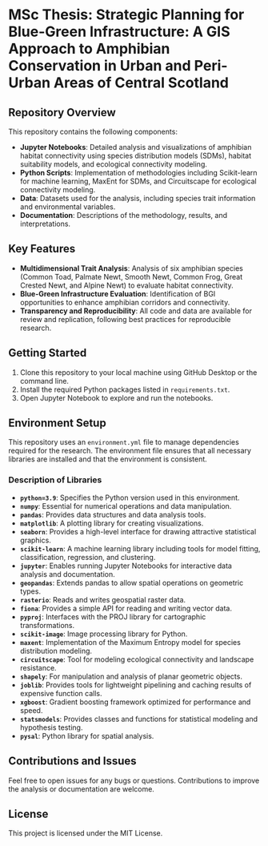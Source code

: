 # MSc Thesis: Strategic Planning for Blue-Green Infrastructure: A GIS Approach to Amphibian Conservation in Urban and Peri-Urban Areas of Central Scotland

## Repository Overview

This repository contains the following components:

- **Jupyter Notebooks**: Detailed analysis and visualizations of amphibian habitat connectivity using species distribution models (SDMs), habitat suitability models, and ecological connectivity modeling.
- **Python Scripts**: Implementation of methodologies including Scikit-learn for machine learning, MaxEnt for SDMs, and Circuitscape for ecological connectivity modeling.
- **Data**: Datasets used for the analysis, including species trait information and environmental variables.
- **Documentation**: Descriptions of the methodology, results, and interpretations.

## Key Features

- **Multidimensional Trait Analysis**: Analysis of six amphibian species (Common Toad, Palmate Newt, Smooth Newt, Common Frog, Great Crested Newt, and Alpine Newt) to evaluate habitat connectivity.
- **Blue-Green Infrastructure Evaluation**: Identification of BGI opportunities to enhance amphibian corridors and connectivity.
- **Transparency and Reproducibility**: All code and data are available for review and replication, following best practices for reproducible research.

## Getting Started

1. Clone this repository to your local machine using GitHub Desktop or the command line.
2. Install the required Python packages listed in `requirements.txt`.
3. Open Jupyter Notebook to explore and run the notebooks.

## Environment Setup

This repository uses an `environment.yml` file to manage dependencies required for the research. The environment file ensures that all necessary libraries are installed and that the environment is consistent.

### Description of Libraries

- **`python=3.9`**: Specifies the Python version used in this environment.
- **`numpy`**: Essential for numerical operations and data manipulation.
- **`pandas`**: Provides data structures and data analysis tools.
- **`matplotlib`**: A plotting library for creating visualizations.
- **`seaborn`**: Provides a high-level interface for drawing attractive statistical graphics.
- **`scikit-learn`**: A machine learning library including tools for model fitting, classification, regression, and clustering.
- **`jupyter`**: Enables running Jupyter Notebooks for interactive data analysis and documentation.
- **`geopandas`**: Extends pandas to allow spatial operations on geometric types.
- **`rasterio`**: Reads and writes geospatial raster data.
- **`fiona`**: Provides a simple API for reading and writing vector data.
- **`pyproj`**: Interfaces with the PROJ library for cartographic transformations.
- **`scikit-image`**: Image processing library for Python.
- **`maxent`**: Implementation of the Maximum Entropy model for species distribution modeling.
- **`circuitscape`**: Tool for modeling ecological connectivity and landscape resistance.
- **`shapely`**: For manipulation and analysis of planar geometric objects.
- **`joblib`**: Provides tools for lightweight pipelining and caching results of expensive function calls.
- **`xgboost`**: Gradient boosting framework optimized for performance and speed.
- **`statsmodels`**: Provides classes and functions for statistical modeling and hypothesis testing.
- **`pysal`**: Python library for spatial analysis.

## Contributions and Issues

Feel free to open issues for any bugs or questions. Contributions to improve the analysis or documentation are welcome.

## License

This project is licensed under the MIT License.
